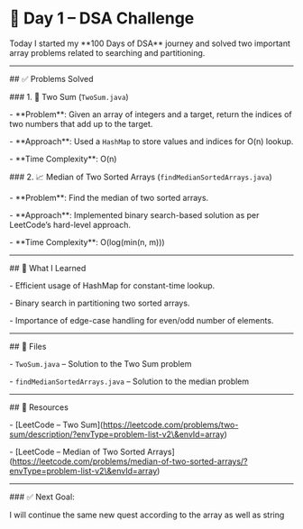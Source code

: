 # 🚀 Day 1 – DSA Challenge



Today I started my \*\*100 Days of DSA\*\* journey and solved two important array problems related to searching and partitioning.



---



\## ✅ Problems Solved



\### 1. 🔢 Two Sum (`TwoSum.java`)

\- \*\*Problem\*\*: Given an array of integers and a target, return the indices of two numbers that add up to the target.

\- \*\*Approach\*\*: Used a `HashMap` to store values and indices for O(n) lookup.

\- \*\*Time Complexity\*\*: O(n)



\### 2. 📈 Median of Two Sorted Arrays (`findMedianSortedArrays.java`)

\- \*\*Problem\*\*: Find the median of two sorted arrays.

\- \*\*Approach\*\*: Implemented binary search-based solution as per LeetCode’s hard-level approach.

\- \*\*Time Complexity\*\*: O(log(min(n, m)))



---



\## 🧠 What I Learned

\- Efficient usage of HashMap for constant-time lookup.

\- Binary search in partitioning two sorted arrays.

\- Importance of edge-case handling for even/odd number of elements.



---



\## 📁 Files

\- `TwoSum.java` – Solution to the Two Sum problem

\- `findMedianSortedArrays.java` – Solution to the median problem



---



\## 🔗 Resources

\- \[LeetCode – Two Sum](https://leetcode.com/problems/two-sum/description/?envType=problem-list-v2\&envId=array)

\- \[LeetCode – Median of Two Sorted Arrays](https://leetcode.com/problems/median-of-two-sorted-arrays/?envType=problem-list-v2\&envId=array)



---



\### ✅ Next Goal:

I will continue the same new quest according to the array as well as string 



